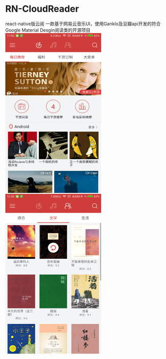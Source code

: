 # RN-CloudReader
react-native版云阅
一款基于网易云音乐UI，使用GankIo及豆瓣api开发的符合Google Material Desgin阅读类的开源项目
<img width="300" height="500" src="https://github.com/GaoStudio/RN-CloudReader/blob/master/files/page_gank_00.png"/>   <img width="300" height="500" src="https://github.com/GaoStudio/RN-CloudReader/blob/master/files/page_book_01.png"/>

